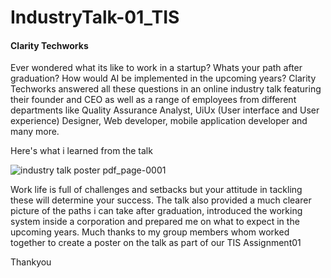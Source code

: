# IndustryTalk-01_TIS
#### Clarity Techworks 

Ever wondered what its like to work in a startup? Whats your path after graduation? How would AI be implemented in the upcoming years? Clarity Techworks answered all these questions in an online industry talk featuring their founder and CEO as well as a range of employees from different departments like Quality Assurance Analyst, UiUx (User interface and User experience) Designer, Web developer, mobile application developer and many more. 

Here's what i learned from the talk

![industry talk poster pdf_page-0001](https://github.com/user-attachments/assets/2f1bb50f-cb86-43d7-ae67-641afab23090)


Work life is full of challenges and setbacks but your attitude in tackling these will determine your success. The talk also provided a much clearer picture of the paths i can take after graduation, introduced the working system inside a corporation and prepared me on what to expect in the upcoming years. 
Much thanks to my group members whom worked together to create a poster on the talk as part of our TIS Assignment01

Thankyou
